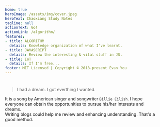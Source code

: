 ```yaml
---
home: true
heroImage: /assets/img/cover.jpeg
heroText: Chaoxiang Study Notes
tagline: null
actionText: Go!
actionLink: /algorithm/
features:
- title: ALGORITHM
  details: Knowledge organization of what I've learnt.
- title: JAVASCRIPT
  details: Review the interesting & vital stuff in JS.
- title: IoT
  details: If I'm free...
footer: MIT Licensed | Copyright © 2018-present Evan You
---
```

# 

> I had a dream. I got everthing I wanted.

It is a song by American singer and songwriter `Billie Eilish`. I hope everyone can obtain the opportunities to pursue his/her interests and dreams.  
Writing blogs could help me review and enhancing understanding. That's a good method.